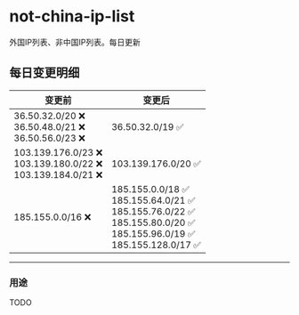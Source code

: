 # not-china-ip-list
外国IP列表、非中国IP列表。每日更新

每日变更明细
--------------------
|  变更前   | 变更后 |
|  ----  | ----  |
|  36.50.32.0/20 :x: <br> 36.50.48.0/21 :x: <br> 36.50.56.0/23 :x: <br> | 36.50.32.0/19 :white_check_mark: | 
|  103.139.176.0/23 :x: <br> 103.139.180.0/22 :x: <br> 103.139.184.0/21 :x: <br> | 103.139.176.0/20 :white_check_mark: | 
|  185.155.0.0/16 :x:  | 185.155.0.0/18 :white_check_mark: <br> 185.155.64.0/21 :white_check_mark: <br> 185.155.76.0/22 :white_check_mark: <br> 185.155.80.0/20 :white_check_mark: <br> 185.155.96.0/19 :white_check_mark: <br> 185.155.128.0/17 :white_check_mark: <br>  | 

--------------------
### 用途
TODO
